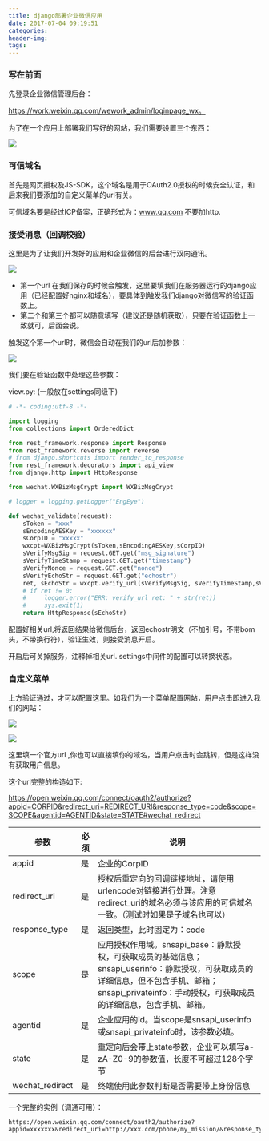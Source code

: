 ```yaml
---
title: django部署企业微信应用
date: 2017-07-04 09:19:51
categories:
header-img:
tags:
---
```


### 写在前面

先登录企业微信管理后台：

https://work.weixin.qq.com/wework_admin/loginpage_wx。

为了在一个应用上部署我们写好的网站，我们需要设置三个东西：

![](http://ojynuthay.bkt.clouddn.com/%E5%BA%94%E7%94%A8%E7%AE%A1%E7%90%86%E5%90%8E%E5%8F%B0.png)





### 可信域名

首先是网页授权及JS-SDK，这个域名是用于OAuth2.0授权的时候安全认证，和后来我们要添加的自定义菜单的url有关。

可信域名要是经过ICP备案，正确形式为：www.qq.com  不要加http.



### 接受消息（回调校验）

这里是为了让我们开发好的应用和企业微信的后台进行双向通讯。

![](http://ojynuthay.bkt.clouddn.com/%E5%BE%AE%E4%BF%A1%E6%8E%A5%E5%8F%97%E6%B6%88%E6%81%AF.jpg)

* 第一个url 在我们保存的时候会触发，这里要填我们在服务器运行的django应用（已经配置好nginx和域名），要具体到触发我们django对微信写的验证函数上。
* 第二个和第三个都可以随意填写（建议还是随机获取），只要在验证函数上一致就可，后面会说。

触发这个第一个url时，微信会自动在我们的url后加参数：

![](http://ojynuthay.bkt.clouddn.com/%E9%AA%8C%E8%AF%81%E5%87%BD%E6%95%B0%E5%8F%82%E6%95%B0.png)

我们要在验证函数中处理这些参数：

view.py: (一般放在settings同级下)

```python
# -*- coding:utf-8 -*-

import logging
from collections import OrderedDict

from rest_framework.response import Response
from rest_framework.reverse import reverse
# from django.shortcuts import render_to_response
from rest_framework.decorators import api_view
from django.http import HttpResponse

from wechat.WXBizMsgCrypt import WXBizMsgCrypt

# logger = logging.getLogger("EngEye")

def wechat_validate(request):
    sToken = "xxx"
    sEncodingAESKey = "xxxxxx"
    sCorpID = "xxxxx"
    wxcpt=WXBizMsgCrypt(sToken,sEncodingAESKey,sCorpID)
    sVerifyMsgSig = request.GET.get("msg_signature")
    sVerifyTimeStamp = request.GET.get("timestamp")
    sVerifyNonce = request.GET.get("nonce")
    sVerifyEchoStr = request.GET.get("echostr")
    ret, sEchoStr = wxcpt.verify_url(sVerifyMsgSig, sVerifyTimeStamp,sVerifyNonce,sVerifyEchoStr)
    # if ret != 0:
    #     logger.error("ERR: verify_url ret: " + str(ret))
    #     sys.exit(1)
    return HttpResponse(sEchoStr)
```

配置好相关url,将返回结果给微信后台，返回echostr明文（不加引号，不带bom头，不带换行符），验证生效，则接受消息开启。

开启后可关掉服务，注释掉相关url. settings中间件的配置可以转换状态。



### 自定义菜单

上方验证通过，才可以配置这里。如我们为一个菜单配置网站，用户点击即进入我们的网站：

![](http://ojynuthay.bkt.clouddn.com/%E7%82%B9%E5%87%BB%E8%8F%9C%E5%8D%95.png)



![](http://ojynuthay.bkt.clouddn.com/%E8%8E%B7%E5%8F%96code.png)



这里填一个官方url ,你也可以直接填你的域名，当用户点击时会跳转，但是这样没有获取用户信息。

这个url完整的构造如下:

https://open.weixin.qq.com/connect/oauth2/authorize?appid=CORPID&redirect_uri=REDIRECT_URI&response_type=code&scope=SCOPE&agentid=AGENTID&state=STATE#wechat_redirect

| 参数              | 必须   | 说明                                       |
| --------------- | ---- | ---------------------------------------- |
| appid           | 是    | 企业的CorpID                                |
| redirect_uri    | 是    | 授权后重定向的回调链接地址，请使用urlencode对链接进行处理。注意redirect_uri的域名必须与该应用的可信域名一致。（测试时如果是子域名也可以） |
| response_type   | 是    | 返回类型，此时固定为：code                          |
| scope           | 是    | 应用授权作用域。snsapi_base：静默授权，可获取成员的基础信息；snsapi_userinfo：静默授权，可获取成员的详细信息，但不包含手机、邮箱；snsapi_privateinfo：手动授权，可获取成员的详细信息，包含手机、邮箱。 |
| agentid         | 是    | 企业应用的id。当scope是snsapi_userinfo或snsapi_privateinfo时，该参数必填。 |
| state           | 是    | 重定向后会带上state参数，企业可以填写a-zA-Z0-9的参数值，长度不可超过128个字节 |
| wechat_redirect | 是    | 终端使用此参数判断是否需要带上身份信息                      |


一个完整的实例（调通可用）：

```
https://open.weixin.qq.com/connect/oauth2/authorize?appid=xxxxxxx&redirect_uri=http://xxx.com/phone/my_mission/&response_type=code&scope=snsapi_base&state=1#wechat_redirect
```






